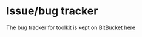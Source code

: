 # Issue/bug tracker

The bug tracker for toolkit is kept on BitBucket <a href="https://bitbucket.org/bmajur/toolkit2/issues" target="_blank" >here</a>